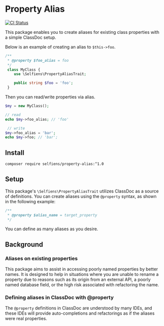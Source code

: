 # Property Alias

[![CI Status](https://github.com/selfiens/property-alias/actions/workflows/ci.yml/badge.svg)](https://github.com/selfiens/property-alias/actions)

This package enables you to create aliases for existing class properties with a simple ClassDoc setup.

Below is an example of creating an alias to `$this->foo`.

```php
/**
 * @property $foo_alias = foo
 */
 class MyClass {
    use \Selfiens\PropertyAliasTrait;

    public string $foo = 'foo';
 }
```

Then you can read/write properties via alias.

```php
$my = new MyClass();

// read
echo $my->foo_alias; // 'foo'

 // write
$my->foo_alias = 'bar';
echo $my->foo; // 'bar';
```

## Install

```sh
composer require selfiens/property-alias:^1.0
```

## Setup

This package's `\Selfiens\PropertyAliasTrait` utilizes ClassDoc as a source of definitions.
You can create aliases using the `@property` syntax, as shown in the following example:

```php
/**
 * @property $alias_name = target_property
 */
```

You can define as many aliases as you desire.

## Background

### Aliases on existing properties

This package aims to assist in accessing poorly named properties by better names.
It is designed to help in situations where you are unable to rename a property
due to reasons such as its origin from an external
API, a poorly named database field, or the high risk associated with refactoring the name.

### Defining aliases in ClassDoc with @property

The `@property` definitions in ClassDoc are understood by many IDEs,
and these IDEs will provide auto-completions and refactorings as if the aliases were real properties.
